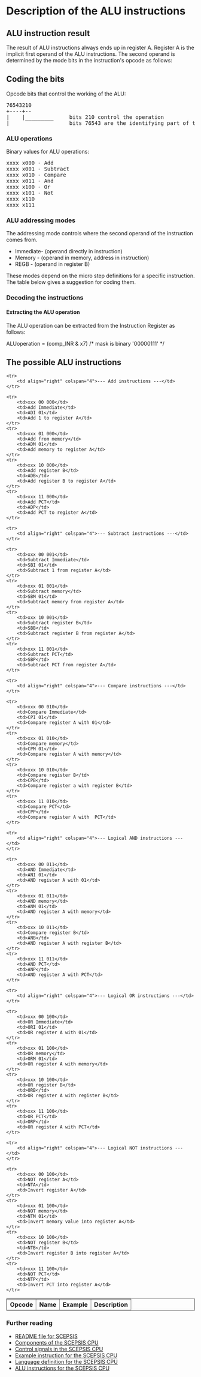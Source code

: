 # Description of the ALU instructions

## ALU instruction result
The result of ALU instructions always ends up in register A. Register A is
the implicit first operand of the ALU instructions. The second operand is
determined by the mode bits in the instruction's opcode as follows:

## Coding the bits
Opcode bits that control the working of the ALU:

<PRE>
76543210
+----+--
|    |_________		bits 210 control the operation
|______________		bits 76543 are the identifying part of the ALU ops
</PRE>

### ALU operations
Binary values for ALU operations:

<PRE>
xxxx x000 - Add
xxxx x001 - Subtract
xxxx x010 - Compare
xxxx x011 - And
xxxx x100 - Or
xxxx x101 - Not
xxxx x110	
xxxx x111	
</PRE>

### ALU addressing modes
The addressing mode controls where the second operand of the instruction comes from. 

- Immediate- (operand directly in instruction)
- Memory   - (operand in memory, address in instruction)
- REGB     - (operand in register B)

These modes depend on the micro step definitions for a specific instruction. The table below gives a suggestion for coding them.

### Decoding the instructions

#### Extracting the ALU operation
The ALU operation can be extracted from the Instruction Register 
as follows:

 ALUoperation = (comp_INR & x7)	/* mask is binary '00000111' */

## The possible ALU instructions

<table border="1" width="100%">
	<tr>
		<th align="left">Opcode</th>
		<th align="left">Name</th>
		<th align="left">Example</th>
		<th align="left">Description</th>
	</tr>
	
	<tr>
		<td align="right" colspan="4">--- Add instructions ---</td>
	</tr>
	
	<tr>
		<td>xxx 00 000</td>
		<td>Add Immediate</td>
		<td>ADI 01</td>
		<td>Add 1 to register A</td>
	</tr>
	<tr>
		<td>xxx 01 000</td>
		<td>Add from memory</td>
		<td>ADM 01</td>
		<td>Add memory to register A</td>
	</tr>
	<tr>
		<td>xxx 10 000</td>
		<td>Add register B</td>
		<td>ADB</td>
		<td>Add register B to register A</td>
	</tr>
	<tr>
		<td>xxx 11 000</td>
		<td>Add PCT</td>
		<td>ADP</td>
		<td>Add PCT to register A</td>
	</tr>
	
	<tr>
		<td align="right" colspan="4">--- Subtract instructions ---</td>
	</tr>
	
	<tr>
		<td>xxx 00 001</td>
		<td>Subtract Immediate</td>
		<td>SBI 01</td>
		<td>Subtract 1 from register A</td>
	</tr>
	<tr>
		<td>xxx 01 001</td>
		<td>Subtract memory</td>
		<td>SBM 01</td>
		<td>Subtract memory from register A</td>
	</tr>
	<tr>
		<td>xxx 10 001</td>
		<td>Subtract register B</td>
		<td>SBB</td>
		<td>Subtract register B from register A</td>
	</tr>
	<tr>
		<td>xxx 11 001</td>
		<td>Subtract PCT</td>
		<td>SBP</td>
		<td>Subtract PCT from register A</td>
	</tr>
	
	<tr>
		<td align="right" colspan="4">--- Compare instructions ---</td>
	</tr>
	
	<tr>
		<td>xxx 00 010</td>
		<td>Compare Immediate</td>
		<td>CPI 01</td>
		<td>Compare register A with 01</td>
	</tr>
	<tr>
		<td>xxx 01 010</td>
		<td>Compare memory</td>
		<td>CPM 01</td>
		<td>Compare register A with memory</td>
	</tr>
	<tr>
		<td>xxx 10 010</td>
		<td>Compare register B</td>
		<td>CPB</td>
		<td>Compare register a with register B</td>
	</tr>
	<tr>
		<td>xxx 11 010</td>
		<td>Compare PCT</td>
		<td>CPP</td>
		<td>Compare register A with  PCT</td>
	</tr>
	
	<tr>
		<td align="right" colspan="4">--- Logical AND instructions ---</td>
	</tr>
	
	<tr>
		<td>xxx 00 011</td>
		<td>AND Immediate</td>
		<td>ANI 01</td>
		<td>AND register A with 01</td>
	</tr>
	<tr>
		<td>xxx 01 011</td>
		<td>AND memory</td>
		<td>ANM 01</td>
		<td>AND register A with memory</td>
	</tr>
	<tr>
		<td>xxx 10 011</td>
		<td>Compare register B</td>
		<td>ANB</td>
		<td>AND register A with register B</td>
	</tr>
	<tr>
		<td>xxx 11 011</td>
		<td>AND PCT</td>
		<td>ANP</td>
		<td>AND register A with PCT</td>
	</tr>
	
	<tr>
		<td align="right" colspan="4">--- Logical OR instructions ---</td>
	</tr>
	
	<tr>
		<td>xxx 00 100</td>
		<td>OR Immediate</td>
		<td>ORI 01</td>
		<td>OR register A with 01</td>
	</tr>
	<tr>
		<td>xxx 01 100</td>
		<td>OR memory</td>
		<td>ORM 01</td>
		<td>OR register A with memory</td>
	</tr>
	<tr>
		<td>xxx 10 100</td>
		<td>OR register B</td>
		<td>ORB</td>
		<td>OR register A with register B</td>
	</tr>
	<tr>
		<td>xxx 11 100</td>
		<td>OR PCT</td>
		<td>ORP</td>
		<td>OR register A with PCT</td>
	</tr>
	
	<tr>
		<td align="right" colspan="4">--- Logical NOT instructions ---</td>
	</tr>
	
	<tr>
		<td>xxx 00 100</td>
		<td>NOT register A</td>
		<td>NTA</td>
		<td>Invert register A</td>
	</tr>
	<tr>
		<td>xxx 01 100</td>
		<td>NOT memory</td>
		<td>NTM 01</td>
		<td>Invert memory value into register A</td>
	</tr>
	<tr>
		<td>xxx 10 100</td>
		<td>NOT register B</td>
		<td>NTB</td>
		<td>Invert register B into register A</td>
	</tr>
	<tr>
		<td>xxx 11 100</td>
		<td>NOT PCT</td>
		<td>NTP</td>
		<td>Invert PCT into register A</td>
	</tr>
	
</table>


### Further reading

- [README file for SCEPSIS](../README.md)
- [Components of the SCEPSIS CPU](./Components.md)
- [Control signals in the SCEPSIS CPU](./ControlSignals.md)
- [Example instruction for the SCEPSIS CPU](./Example.md)
- [Language definition for the SCEPSIS CPU](./Langdef.md)
- [ALU instructions for the SCEPSIS CPU](./ALUinstructions.md)


